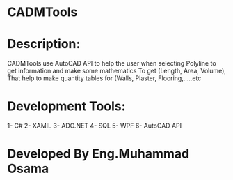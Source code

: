 # CADMTools

# Description:

CADMTools use AutoCAD API to help the user when selecting Polyline to get information and make some mathematics To get (Length, Area, Volume), That help to make quantity tables for (Walls, Plaster, Flooring,.....etc 
 
# Development Tools:
1- C# 
2- XAMIL
3- ADO.NET
4- SQL
5- WPF
6- AutoCAD API

# Developed By Eng.Muhammad Osama
